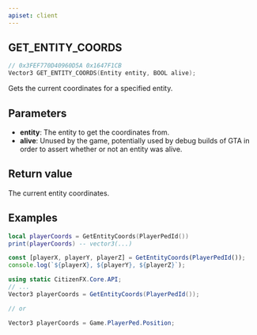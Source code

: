 ```yaml
---
apiset: client
---
```

## GET_ENTITY_COORDS

```c
// 0x3FEF770D40960D5A 0x1647F1CB
Vector3 GET_ENTITY_COORDS(Entity entity, BOOL alive);
```

Gets the current coordinates for a specified entity.

## Parameters
* **entity**: The entity to get the coordinates from.
* **alive**: Unused by the game, potentially used by debug builds of GTA in order to assert whether or not an entity was alive.

## Return value
The current entity coordinates.

## Examples
```lua
local playerCoords = GetEntityCoords(PlayerPedId())
print(playerCoords) -- vector3(...)
```

```js
const [playerX, playerY, playerZ] = GetEntityCoords(PlayerPedId());
console.log(`${playerX}, ${playerY}, ${playerZ}`);
```

```cs
using static CitizenFX.Core.API;
// ...
Vector3 playerCoords = GetEntityCoords(PlayerPedId());

// or

Vector3 playerCoords = Game.PlayerPed.Position;
```
